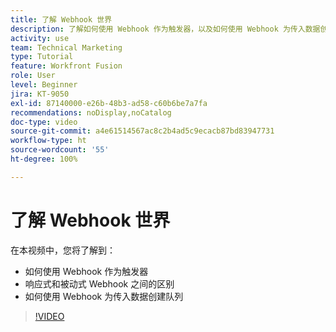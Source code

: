 ```yaml
---
title: 了解 Webhook 世界
description: 了解如何使用 Webhook 作为触发器，以及如何使用 Webhook 为传入数据创建队列，一切尽在  [!DNL Adobe Workfront Fusion]。
activity: use
team: Technical Marketing
type: Tutorial
feature: Workfront Fusion
role: User
level: Beginner
jira: KT-9050
exl-id: 87140000-e26b-48b3-ad58-c60b6be7a7fa
recommendations: noDisplay,noCatalog
doc-type: video
source-git-commit: a4e61514567ac8c2b4ad5c9ecacb87bd83947731
workflow-type: ht
source-wordcount: '55'
ht-degree: 100%

---
```


# 了解 Webhook 世界

在本视频中，您将了解到：

* 如何使用 Webhook 作为触发器
* 响应式和被动式 Webhook 之间的区别
* 如何使用 Webhook 为传入数据创建队列

>[!VIDEO](https://video.tv.adobe.com/v/335291/?quality=12&learn=on)
